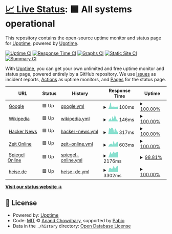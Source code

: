 # [📈 Live Status](https://torstenhildebrandt.github.io/upptime/): <!--live status--> **🟩 All systems operational**

This repository contains the open-source uptime monitor and status page for [Upptime](https://upptime.js.org), powered by [Upptime](https://github.com/upptime/upptime).

[![Uptime CI](https://github.com/TorstenHildebrandt/upptime/workflows/Uptime%20CI/badge.svg)](https://github.com/TorstenHildebrandt/upptime/actions?query=workflow%3A%22Uptime+CI%22)
[![Response Time CI](https://github.com/TorstenHildebrandt/upptime/workflows/Response%20Time%20CI/badge.svg)](https://github.com/TorstenHildebrandt/upptime/actions?query=workflow%3A%22Response+Time+CI%22)
[![Graphs CI](https://github.com/TorstenHildebrandt/upptime/workflows/Graphs%20CI/badge.svg)](https://github.com/TorstenHildebrandt/upptime/actions?query=workflow%3A%22Graphs+CI%22)
[![Static Site CI](https://github.com/TorstenHildebrandt/upptime/workflows/Static%20Site%20CI/badge.svg)](https://github.com/TorstenHildebrandt/upptime/actions?query=workflow%3A%22Static+Site+CI%22)
[![Summary CI](https://github.com/TorstenHildebrandt/upptime/workflows/Summary%20CI/badge.svg)](https://github.com/TorstenHildebrandt/upptime/actions?query=workflow%3A%22Summary+CI%22)

With [Upptime](https://upptime.js.org), you can get your own unlimited and free uptime monitor and status page, powered entirely by a GitHub repository. We use [Issues](https://github.com/upptime/upptime/issues) as incident reports, [Actions](https://github.com/TorstenHildebrandt/upptime/actions) as uptime monitors, and [Pages](https://upptime.github.io/upptime) for the status page.

<!--start: status pages-->
<!-- This summary is generated by Upptime (https://github.com/upptime/upptime) -->
<!-- Do not edit this manually, your changes will be overwritten -->
<!-- prettier-ignore -->
| URL | Status | History | Response Time | Uptime |
| --- | ------ | ------- | ------------- | ------ |
| <img alt="" src="https://icons.duckduckgo.com/ip3/www.google.com.ico" height="13"> [Google](https://www.google.com) | 🟩 Up | [google.yml](https://github.com/TorstenHildebrandt/upptime/commits/HEAD/history/google.yml) | <details><summary><img alt="Response time graph" src="./graphs/google/response-time-week.png" height="20"> 100ms</summary><br><a href="https://TorstenHildebrandt.github.io/upptime/history/google"><img alt="Response time 100" src="https://img.shields.io/endpoint?url=https%3A%2F%2Fraw.githubusercontent.com%2FTorstenHildebrandt%2Fupptime%2FHEAD%2Fapi%2Fgoogle%2Fresponse-time.json"></a><br><a href="https://TorstenHildebrandt.github.io/upptime/history/google"><img alt="24-hour response time 88" src="https://img.shields.io/endpoint?url=https%3A%2F%2Fraw.githubusercontent.com%2FTorstenHildebrandt%2Fupptime%2FHEAD%2Fapi%2Fgoogle%2Fresponse-time-day.json"></a><br><a href="https://TorstenHildebrandt.github.io/upptime/history/google"><img alt="7-day response time 100" src="https://img.shields.io/endpoint?url=https%3A%2F%2Fraw.githubusercontent.com%2FTorstenHildebrandt%2Fupptime%2FHEAD%2Fapi%2Fgoogle%2Fresponse-time-week.json"></a><br><a href="https://TorstenHildebrandt.github.io/upptime/history/google"><img alt="30-day response time 100" src="https://img.shields.io/endpoint?url=https%3A%2F%2Fraw.githubusercontent.com%2FTorstenHildebrandt%2Fupptime%2FHEAD%2Fapi%2Fgoogle%2Fresponse-time-month.json"></a><br><a href="https://TorstenHildebrandt.github.io/upptime/history/google"><img alt="1-year response time 100" src="https://img.shields.io/endpoint?url=https%3A%2F%2Fraw.githubusercontent.com%2FTorstenHildebrandt%2Fupptime%2FHEAD%2Fapi%2Fgoogle%2Fresponse-time-year.json"></a></details> | <details><summary><a href="https://TorstenHildebrandt.github.io/upptime/history/google">100.00%</a></summary><a href="https://TorstenHildebrandt.github.io/upptime/history/google"><img alt="All-time uptime 100.00%" src="https://img.shields.io/endpoint?url=https%3A%2F%2Fraw.githubusercontent.com%2FTorstenHildebrandt%2Fupptime%2FHEAD%2Fapi%2Fgoogle%2Fuptime.json"></a><br><a href="https://TorstenHildebrandt.github.io/upptime/history/google"><img alt="24-hour uptime 100.00%" src="https://img.shields.io/endpoint?url=https%3A%2F%2Fraw.githubusercontent.com%2FTorstenHildebrandt%2Fupptime%2FHEAD%2Fapi%2Fgoogle%2Fuptime-day.json"></a><br><a href="https://TorstenHildebrandt.github.io/upptime/history/google"><img alt="7-day uptime 100.00%" src="https://img.shields.io/endpoint?url=https%3A%2F%2Fraw.githubusercontent.com%2FTorstenHildebrandt%2Fupptime%2FHEAD%2Fapi%2Fgoogle%2Fuptime-week.json"></a><br><a href="https://TorstenHildebrandt.github.io/upptime/history/google"><img alt="30-day uptime 100.00%" src="https://img.shields.io/endpoint?url=https%3A%2F%2Fraw.githubusercontent.com%2FTorstenHildebrandt%2Fupptime%2FHEAD%2Fapi%2Fgoogle%2Fuptime-month.json"></a><br><a href="https://TorstenHildebrandt.github.io/upptime/history/google"><img alt="1-year uptime 100.00%" src="https://img.shields.io/endpoint?url=https%3A%2F%2Fraw.githubusercontent.com%2FTorstenHildebrandt%2Fupptime%2FHEAD%2Fapi%2Fgoogle%2Fuptime-year.json"></a></details>
| <img alt="" src="https://icons.duckduckgo.com/ip3/en.wikipedia.org.ico" height="13"> [Wikipedia](https://en.wikipedia.org) | 🟩 Up | [wikipedia.yml](https://github.com/TorstenHildebrandt/upptime/commits/HEAD/history/wikipedia.yml) | <details><summary><img alt="Response time graph" src="./graphs/wikipedia/response-time-week.png" height="20"> 146ms</summary><br><a href="https://TorstenHildebrandt.github.io/upptime/history/wikipedia"><img alt="Response time 146" src="https://img.shields.io/endpoint?url=https%3A%2F%2Fraw.githubusercontent.com%2FTorstenHildebrandt%2Fupptime%2FHEAD%2Fapi%2Fwikipedia%2Fresponse-time.json"></a><br><a href="https://TorstenHildebrandt.github.io/upptime/history/wikipedia"><img alt="24-hour response time 49" src="https://img.shields.io/endpoint?url=https%3A%2F%2Fraw.githubusercontent.com%2FTorstenHildebrandt%2Fupptime%2FHEAD%2Fapi%2Fwikipedia%2Fresponse-time-day.json"></a><br><a href="https://TorstenHildebrandt.github.io/upptime/history/wikipedia"><img alt="7-day response time 146" src="https://img.shields.io/endpoint?url=https%3A%2F%2Fraw.githubusercontent.com%2FTorstenHildebrandt%2Fupptime%2FHEAD%2Fapi%2Fwikipedia%2Fresponse-time-week.json"></a><br><a href="https://TorstenHildebrandt.github.io/upptime/history/wikipedia"><img alt="30-day response time 146" src="https://img.shields.io/endpoint?url=https%3A%2F%2Fraw.githubusercontent.com%2FTorstenHildebrandt%2Fupptime%2FHEAD%2Fapi%2Fwikipedia%2Fresponse-time-month.json"></a><br><a href="https://TorstenHildebrandt.github.io/upptime/history/wikipedia"><img alt="1-year response time 146" src="https://img.shields.io/endpoint?url=https%3A%2F%2Fraw.githubusercontent.com%2FTorstenHildebrandt%2Fupptime%2FHEAD%2Fapi%2Fwikipedia%2Fresponse-time-year.json"></a></details> | <details><summary><a href="https://TorstenHildebrandt.github.io/upptime/history/wikipedia">100.00%</a></summary><a href="https://TorstenHildebrandt.github.io/upptime/history/wikipedia"><img alt="All-time uptime 100.00%" src="https://img.shields.io/endpoint?url=https%3A%2F%2Fraw.githubusercontent.com%2FTorstenHildebrandt%2Fupptime%2FHEAD%2Fapi%2Fwikipedia%2Fuptime.json"></a><br><a href="https://TorstenHildebrandt.github.io/upptime/history/wikipedia"><img alt="24-hour uptime 100.00%" src="https://img.shields.io/endpoint?url=https%3A%2F%2Fraw.githubusercontent.com%2FTorstenHildebrandt%2Fupptime%2FHEAD%2Fapi%2Fwikipedia%2Fuptime-day.json"></a><br><a href="https://TorstenHildebrandt.github.io/upptime/history/wikipedia"><img alt="7-day uptime 100.00%" src="https://img.shields.io/endpoint?url=https%3A%2F%2Fraw.githubusercontent.com%2FTorstenHildebrandt%2Fupptime%2FHEAD%2Fapi%2Fwikipedia%2Fuptime-week.json"></a><br><a href="https://TorstenHildebrandt.github.io/upptime/history/wikipedia"><img alt="30-day uptime 100.00%" src="https://img.shields.io/endpoint?url=https%3A%2F%2Fraw.githubusercontent.com%2FTorstenHildebrandt%2Fupptime%2FHEAD%2Fapi%2Fwikipedia%2Fuptime-month.json"></a><br><a href="https://TorstenHildebrandt.github.io/upptime/history/wikipedia"><img alt="1-year uptime 100.00%" src="https://img.shields.io/endpoint?url=https%3A%2F%2Fraw.githubusercontent.com%2FTorstenHildebrandt%2Fupptime%2FHEAD%2Fapi%2Fwikipedia%2Fuptime-year.json"></a></details>
| <img alt="" src="https://icons.duckduckgo.com/ip3/news.ycombinator.com.ico" height="13"> [Hacker News](https://news.ycombinator.com) | 🟩 Up | [hacker-news.yml](https://github.com/TorstenHildebrandt/upptime/commits/HEAD/history/hacker-news.yml) | <details><summary><img alt="Response time graph" src="./graphs/hacker-news/response-time-week.png" height="20"> 317ms</summary><br><a href="https://TorstenHildebrandt.github.io/upptime/history/hacker-news"><img alt="Response time 317" src="https://img.shields.io/endpoint?url=https%3A%2F%2Fraw.githubusercontent.com%2FTorstenHildebrandt%2Fupptime%2FHEAD%2Fapi%2Fhacker-news%2Fresponse-time.json"></a><br><a href="https://TorstenHildebrandt.github.io/upptime/history/hacker-news"><img alt="24-hour response time 194" src="https://img.shields.io/endpoint?url=https%3A%2F%2Fraw.githubusercontent.com%2FTorstenHildebrandt%2Fupptime%2FHEAD%2Fapi%2Fhacker-news%2Fresponse-time-day.json"></a><br><a href="https://TorstenHildebrandt.github.io/upptime/history/hacker-news"><img alt="7-day response time 317" src="https://img.shields.io/endpoint?url=https%3A%2F%2Fraw.githubusercontent.com%2FTorstenHildebrandt%2Fupptime%2FHEAD%2Fapi%2Fhacker-news%2Fresponse-time-week.json"></a><br><a href="https://TorstenHildebrandt.github.io/upptime/history/hacker-news"><img alt="30-day response time 317" src="https://img.shields.io/endpoint?url=https%3A%2F%2Fraw.githubusercontent.com%2FTorstenHildebrandt%2Fupptime%2FHEAD%2Fapi%2Fhacker-news%2Fresponse-time-month.json"></a><br><a href="https://TorstenHildebrandt.github.io/upptime/history/hacker-news"><img alt="1-year response time 317" src="https://img.shields.io/endpoint?url=https%3A%2F%2Fraw.githubusercontent.com%2FTorstenHildebrandt%2Fupptime%2FHEAD%2Fapi%2Fhacker-news%2Fresponse-time-year.json"></a></details> | <details><summary><a href="https://TorstenHildebrandt.github.io/upptime/history/hacker-news">100.00%</a></summary><a href="https://TorstenHildebrandt.github.io/upptime/history/hacker-news"><img alt="All-time uptime 100.00%" src="https://img.shields.io/endpoint?url=https%3A%2F%2Fraw.githubusercontent.com%2FTorstenHildebrandt%2Fupptime%2FHEAD%2Fapi%2Fhacker-news%2Fuptime.json"></a><br><a href="https://TorstenHildebrandt.github.io/upptime/history/hacker-news"><img alt="24-hour uptime 100.00%" src="https://img.shields.io/endpoint?url=https%3A%2F%2Fraw.githubusercontent.com%2FTorstenHildebrandt%2Fupptime%2FHEAD%2Fapi%2Fhacker-news%2Fuptime-day.json"></a><br><a href="https://TorstenHildebrandt.github.io/upptime/history/hacker-news"><img alt="7-day uptime 100.00%" src="https://img.shields.io/endpoint?url=https%3A%2F%2Fraw.githubusercontent.com%2FTorstenHildebrandt%2Fupptime%2FHEAD%2Fapi%2Fhacker-news%2Fuptime-week.json"></a><br><a href="https://TorstenHildebrandt.github.io/upptime/history/hacker-news"><img alt="30-day uptime 100.00%" src="https://img.shields.io/endpoint?url=https%3A%2F%2Fraw.githubusercontent.com%2FTorstenHildebrandt%2Fupptime%2FHEAD%2Fapi%2Fhacker-news%2Fuptime-month.json"></a><br><a href="https://TorstenHildebrandt.github.io/upptime/history/hacker-news"><img alt="1-year uptime 100.00%" src="https://img.shields.io/endpoint?url=https%3A%2F%2Fraw.githubusercontent.com%2FTorstenHildebrandt%2Fupptime%2FHEAD%2Fapi%2Fhacker-news%2Fuptime-year.json"></a></details>
| <img alt="" src="https://icons.duckduckgo.com/ip3/www.zeit.de.ico" height="13"> [Zeit Online](https://www.zeit.de) | 🟩 Up | [zeit-online.yml](https://github.com/TorstenHildebrandt/upptime/commits/HEAD/history/zeit-online.yml) | <details><summary><img alt="Response time graph" src="./graphs/zeit-online/response-time-week.png" height="20"> 603ms</summary><br><a href="https://TorstenHildebrandt.github.io/upptime/history/zeit-online"><img alt="Response time 603" src="https://img.shields.io/endpoint?url=https%3A%2F%2Fraw.githubusercontent.com%2FTorstenHildebrandt%2Fupptime%2FHEAD%2Fapi%2Fzeit-online%2Fresponse-time.json"></a><br><a href="https://TorstenHildebrandt.github.io/upptime/history/zeit-online"><img alt="24-hour response time 883" src="https://img.shields.io/endpoint?url=https%3A%2F%2Fraw.githubusercontent.com%2FTorstenHildebrandt%2Fupptime%2FHEAD%2Fapi%2Fzeit-online%2Fresponse-time-day.json"></a><br><a href="https://TorstenHildebrandt.github.io/upptime/history/zeit-online"><img alt="7-day response time 603" src="https://img.shields.io/endpoint?url=https%3A%2F%2Fraw.githubusercontent.com%2FTorstenHildebrandt%2Fupptime%2FHEAD%2Fapi%2Fzeit-online%2Fresponse-time-week.json"></a><br><a href="https://TorstenHildebrandt.github.io/upptime/history/zeit-online"><img alt="30-day response time 603" src="https://img.shields.io/endpoint?url=https%3A%2F%2Fraw.githubusercontent.com%2FTorstenHildebrandt%2Fupptime%2FHEAD%2Fapi%2Fzeit-online%2Fresponse-time-month.json"></a><br><a href="https://TorstenHildebrandt.github.io/upptime/history/zeit-online"><img alt="1-year response time 603" src="https://img.shields.io/endpoint?url=https%3A%2F%2Fraw.githubusercontent.com%2FTorstenHildebrandt%2Fupptime%2FHEAD%2Fapi%2Fzeit-online%2Fresponse-time-year.json"></a></details> | <details><summary><a href="https://TorstenHildebrandt.github.io/upptime/history/zeit-online">100.00%</a></summary><a href="https://TorstenHildebrandt.github.io/upptime/history/zeit-online"><img alt="All-time uptime 100.00%" src="https://img.shields.io/endpoint?url=https%3A%2F%2Fraw.githubusercontent.com%2FTorstenHildebrandt%2Fupptime%2FHEAD%2Fapi%2Fzeit-online%2Fuptime.json"></a><br><a href="https://TorstenHildebrandt.github.io/upptime/history/zeit-online"><img alt="24-hour uptime 100.00%" src="https://img.shields.io/endpoint?url=https%3A%2F%2Fraw.githubusercontent.com%2FTorstenHildebrandt%2Fupptime%2FHEAD%2Fapi%2Fzeit-online%2Fuptime-day.json"></a><br><a href="https://TorstenHildebrandt.github.io/upptime/history/zeit-online"><img alt="7-day uptime 100.00%" src="https://img.shields.io/endpoint?url=https%3A%2F%2Fraw.githubusercontent.com%2FTorstenHildebrandt%2Fupptime%2FHEAD%2Fapi%2Fzeit-online%2Fuptime-week.json"></a><br><a href="https://TorstenHildebrandt.github.io/upptime/history/zeit-online"><img alt="30-day uptime 100.00%" src="https://img.shields.io/endpoint?url=https%3A%2F%2Fraw.githubusercontent.com%2FTorstenHildebrandt%2Fupptime%2FHEAD%2Fapi%2Fzeit-online%2Fuptime-month.json"></a><br><a href="https://TorstenHildebrandt.github.io/upptime/history/zeit-online"><img alt="1-year uptime 100.00%" src="https://img.shields.io/endpoint?url=https%3A%2F%2Fraw.githubusercontent.com%2FTorstenHildebrandt%2Fupptime%2FHEAD%2Fapi%2Fzeit-online%2Fuptime-year.json"></a></details>
| <img alt="" src="https://icons.duckduckgo.com/ip3/www.spiegel.de.ico" height="13"> [Spiegel Online](https://www.spiegel.de) | 🟩 Up | [spiegel-online.yml](https://github.com/TorstenHildebrandt/upptime/commits/HEAD/history/spiegel-online.yml) | <details><summary><img alt="Response time graph" src="./graphs/spiegel-online/response-time-week.png" height="20"> 2176ms</summary><br><a href="https://TorstenHildebrandt.github.io/upptime/history/spiegel-online"><img alt="Response time 2176" src="https://img.shields.io/endpoint?url=https%3A%2F%2Fraw.githubusercontent.com%2FTorstenHildebrandt%2Fupptime%2FHEAD%2Fapi%2Fspiegel-online%2Fresponse-time.json"></a><br><a href="https://TorstenHildebrandt.github.io/upptime/history/spiegel-online"><img alt="24-hour response time 2400" src="https://img.shields.io/endpoint?url=https%3A%2F%2Fraw.githubusercontent.com%2FTorstenHildebrandt%2Fupptime%2FHEAD%2Fapi%2Fspiegel-online%2Fresponse-time-day.json"></a><br><a href="https://TorstenHildebrandt.github.io/upptime/history/spiegel-online"><img alt="7-day response time 2176" src="https://img.shields.io/endpoint?url=https%3A%2F%2Fraw.githubusercontent.com%2FTorstenHildebrandt%2Fupptime%2FHEAD%2Fapi%2Fspiegel-online%2Fresponse-time-week.json"></a><br><a href="https://TorstenHildebrandt.github.io/upptime/history/spiegel-online"><img alt="30-day response time 2176" src="https://img.shields.io/endpoint?url=https%3A%2F%2Fraw.githubusercontent.com%2FTorstenHildebrandt%2Fupptime%2FHEAD%2Fapi%2Fspiegel-online%2Fresponse-time-month.json"></a><br><a href="https://TorstenHildebrandt.github.io/upptime/history/spiegel-online"><img alt="1-year response time 2176" src="https://img.shields.io/endpoint?url=https%3A%2F%2Fraw.githubusercontent.com%2FTorstenHildebrandt%2Fupptime%2FHEAD%2Fapi%2Fspiegel-online%2Fresponse-time-year.json"></a></details> | <details><summary><a href="https://TorstenHildebrandt.github.io/upptime/history/spiegel-online">98.81%</a></summary><a href="https://TorstenHildebrandt.github.io/upptime/history/spiegel-online"><img alt="All-time uptime 98.81%" src="https://img.shields.io/endpoint?url=https%3A%2F%2Fraw.githubusercontent.com%2FTorstenHildebrandt%2Fupptime%2FHEAD%2Fapi%2Fspiegel-online%2Fuptime.json"></a><br><a href="https://TorstenHildebrandt.github.io/upptime/history/spiegel-online"><img alt="24-hour uptime 92.70%" src="https://img.shields.io/endpoint?url=https%3A%2F%2Fraw.githubusercontent.com%2FTorstenHildebrandt%2Fupptime%2FHEAD%2Fapi%2Fspiegel-online%2Fuptime-day.json"></a><br><a href="https://TorstenHildebrandt.github.io/upptime/history/spiegel-online"><img alt="7-day uptime 98.81%" src="https://img.shields.io/endpoint?url=https%3A%2F%2Fraw.githubusercontent.com%2FTorstenHildebrandt%2Fupptime%2FHEAD%2Fapi%2Fspiegel-online%2Fuptime-week.json"></a><br><a href="https://TorstenHildebrandt.github.io/upptime/history/spiegel-online"><img alt="30-day uptime 98.81%" src="https://img.shields.io/endpoint?url=https%3A%2F%2Fraw.githubusercontent.com%2FTorstenHildebrandt%2Fupptime%2FHEAD%2Fapi%2Fspiegel-online%2Fuptime-month.json"></a><br><a href="https://TorstenHildebrandt.github.io/upptime/history/spiegel-online"><img alt="1-year uptime 98.81%" src="https://img.shields.io/endpoint?url=https%3A%2F%2Fraw.githubusercontent.com%2FTorstenHildebrandt%2Fupptime%2FHEAD%2Fapi%2Fspiegel-online%2Fuptime-year.json"></a></details>
| <img alt="" src="https://icons.duckduckgo.com/ip3/heise.de.ico" height="13"> [heise.de](https://heise.de) | 🟩 Up | [heise-de.yml](https://github.com/TorstenHildebrandt/upptime/commits/HEAD/history/heise-de.yml) | <details><summary><img alt="Response time graph" src="./graphs/heise-de/response-time-week.png" height="20"> 3302ms</summary><br><a href="https://TorstenHildebrandt.github.io/upptime/history/heise-de"><img alt="Response time 3302" src="https://img.shields.io/endpoint?url=https%3A%2F%2Fraw.githubusercontent.com%2FTorstenHildebrandt%2Fupptime%2FHEAD%2Fapi%2Fheise-de%2Fresponse-time.json"></a><br><a href="https://TorstenHildebrandt.github.io/upptime/history/heise-de"><img alt="24-hour response time 4563" src="https://img.shields.io/endpoint?url=https%3A%2F%2Fraw.githubusercontent.com%2FTorstenHildebrandt%2Fupptime%2FHEAD%2Fapi%2Fheise-de%2Fresponse-time-day.json"></a><br><a href="https://TorstenHildebrandt.github.io/upptime/history/heise-de"><img alt="7-day response time 3302" src="https://img.shields.io/endpoint?url=https%3A%2F%2Fraw.githubusercontent.com%2FTorstenHildebrandt%2Fupptime%2FHEAD%2Fapi%2Fheise-de%2Fresponse-time-week.json"></a><br><a href="https://TorstenHildebrandt.github.io/upptime/history/heise-de"><img alt="30-day response time 3302" src="https://img.shields.io/endpoint?url=https%3A%2F%2Fraw.githubusercontent.com%2FTorstenHildebrandt%2Fupptime%2FHEAD%2Fapi%2Fheise-de%2Fresponse-time-month.json"></a><br><a href="https://TorstenHildebrandt.github.io/upptime/history/heise-de"><img alt="1-year response time 3302" src="https://img.shields.io/endpoint?url=https%3A%2F%2Fraw.githubusercontent.com%2FTorstenHildebrandt%2Fupptime%2FHEAD%2Fapi%2Fheise-de%2Fresponse-time-year.json"></a></details> | <details><summary><a href="https://TorstenHildebrandt.github.io/upptime/history/heise-de">100.00%</a></summary><a href="https://TorstenHildebrandt.github.io/upptime/history/heise-de"><img alt="All-time uptime 100.00%" src="https://img.shields.io/endpoint?url=https%3A%2F%2Fraw.githubusercontent.com%2FTorstenHildebrandt%2Fupptime%2FHEAD%2Fapi%2Fheise-de%2Fuptime.json"></a><br><a href="https://TorstenHildebrandt.github.io/upptime/history/heise-de"><img alt="24-hour uptime 100.00%" src="https://img.shields.io/endpoint?url=https%3A%2F%2Fraw.githubusercontent.com%2FTorstenHildebrandt%2Fupptime%2FHEAD%2Fapi%2Fheise-de%2Fuptime-day.json"></a><br><a href="https://TorstenHildebrandt.github.io/upptime/history/heise-de"><img alt="7-day uptime 100.00%" src="https://img.shields.io/endpoint?url=https%3A%2F%2Fraw.githubusercontent.com%2FTorstenHildebrandt%2Fupptime%2FHEAD%2Fapi%2Fheise-de%2Fuptime-week.json"></a><br><a href="https://TorstenHildebrandt.github.io/upptime/history/heise-de"><img alt="30-day uptime 100.00%" src="https://img.shields.io/endpoint?url=https%3A%2F%2Fraw.githubusercontent.com%2FTorstenHildebrandt%2Fupptime%2FHEAD%2Fapi%2Fheise-de%2Fuptime-month.json"></a><br><a href="https://TorstenHildebrandt.github.io/upptime/history/heise-de"><img alt="1-year uptime 100.00%" src="https://img.shields.io/endpoint?url=https%3A%2F%2Fraw.githubusercontent.com%2FTorstenHildebrandt%2Fupptime%2FHEAD%2Fapi%2Fheise-de%2Fuptime-year.json"></a></details>

<!--end: status pages-->

[**Visit our status website →**](https://torstenhildebrandt.github.io/upptime/)

## 📄 License

- Powered by: [Upptime](https://github.com/upptime/upptime)
- Code: [MIT](./LICENSE) © [Anand Chowdhary](https://anandchowdhary.com), supported by [Pabio](https://pabio.com)
- Data in the `./history` directory: [Open Database License](https://opendatacommons.org/licenses/odbl/1-0/)
